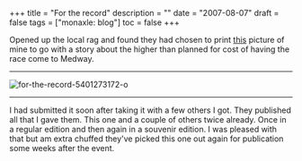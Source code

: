 +++
title = "For the record"
description = ""
date = "2007-08-07"
draft = false
tags = ["monaxle: blog"]
toc = false
+++

Opened up the local rag and found they had chosen to print [this](https://listed.to/@alxtrnr/59668/tour-de-france-2007-medway) picture of mine to go with a story about the higher than planned for cost of having the race come to Medway.
***
<img style="display:block;margin:auto" src="https://i.ibb.co/bgqWh0Py/for-the-record-5401273172-o.png" alt="for-the-record-5401273172-o" >

***

I had submitted it soon after taking it with a few others I got. They published all that I gave them. This one and a couple of others twice already. Once in a regular edition and then again in a souvenir edition. I was pleased with that but am extra chuffed they've picked this one out again for publication some weeks after the event.